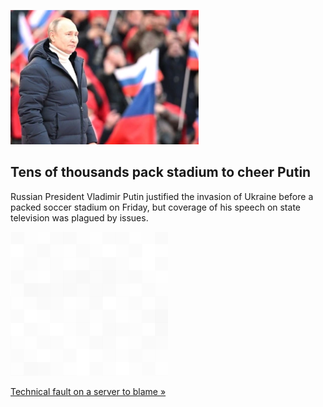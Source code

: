 
![Tens of thousands pack stadium to cheer Putin](./20220318175909.png)
## Tens of thousands pack stadium to cheer Putin

Russian President Vladimir Putin justified the invasion of Ukraine before a packed soccer stadium on Friday, but coverage of his speech on state television was plagued by issues.

![pic](../square_bg.png)

[Technical fault on a server to blame »](https://www.yahoo.com/news/putin-holds-rally-to-bolster-support-as-ukraine-war-falters-165958609.html)
